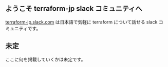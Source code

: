 ## ようこそ terraform-jp slack コミュニティへ

[terraform-jp.slack.com](https://join.slack.com/t/terraform-jp/signup?x=x-538011659287-538015405447) は日本語で気軽に
terraform について話せる slack コミュニティです。

## 未定

ここに何を掲載していくかは未定です。
